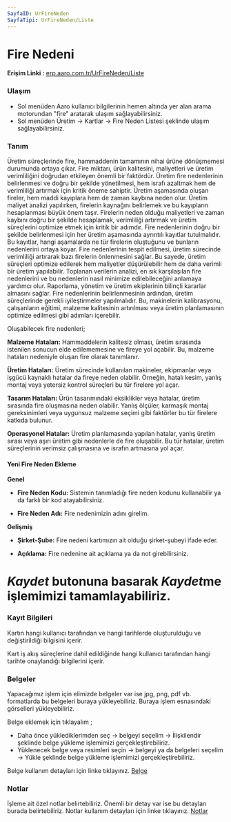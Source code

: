 ```yaml
---
SayfaID: UrFireNeden
SayfaTipi: UrFireNeden/Liste
---
```


# Fire Nedeni 

**Erişim Linki :** [erp.aaro.com.tr/UrFireNeden/Liste](erp.aaro.com.tr/UrFireNeden/Liste)

### Ulaşım 

- Sol menüden Aaro kullanıcı bilgilerinin hemen altında yer alan arama motorundan "fire" aratarak ulaşım sağlayabilirsiniz.
- Sol menüden Üretim -> Kartlar -> Fire Neden Listesi şeklinde ulaşım sağlayabilirsiniz.

### Tanım

Üretim süreçlerinde fire, hammaddenin tamamının nihai ürüne dönüşmemesi durumunda ortaya çıkar. 
Fire miktarı, ürün kalitesini, maliyetleri ve üretim verimliliğini doğrudan etkileyen önemli bir faktördür. 
Üretim fire nedenlerinin belirlenmesi ve doğru bir şekilde yönetilmesi, hem israfı azaltmak hem de verimliliği artırmak için kritik öneme sahiptir.
Üretim aşamasında oluşan fireler, hem maddi kayıplara hem de zaman kaybına neden olur. 
Üretim maliyet analizi yapılırken, firelerin kaynağını belirlemek ve bu kayıpların hesaplanması büyük önem taşır. 
Firelerin neden olduğu maliyetleri ve zaman kaybını doğru bir şekilde hesaplamak, verimliliği artırmak ve üretim süreçlerini optimize etmek için kritik bir adımdır.
Fire nedenlerinin doğru bir şekilde belirlenmesi için her üretim aşamasında ayrıntılı kayıtlar tutulmalıdır. 
Bu kayıtlar, hangi aşamalarda ne tür firelerin oluştuğunu ve bunların nedenlerini ortaya koyar. 
Fire nedenlerinin tespit edilmesi, üretim sürecinde verimliliği artırarak bazı firelerin önlenmesini sağlar. 
Bu sayede, üretim süreçleri optimize edilerek hem maliyetler düşürülebilir hem de daha verimli bir üretim yapılabilir.
Toplanan verilerin analizi, en sık karşılaşılan fire nedenlerini ve bu nedenlerin nasıl minimize edilebileceğini anlamaya yardımcı olur. 
Raporlama, yönetim ve üretim ekiplerinin bilinçli kararlar almasını sağlar.
Fire nedenlerinin belirlenmesinin ardından, üretim süreçlerinde gerekli iyileştirmeler yapılmalıdır. 
Bu, makinelerin kalibrasyonu, çalışanların eğitimi, malzeme kalitesinin artırılması veya üretim planlamasının optimize edilmesi gibi adımları içerebilir.

Oluşabilecek fire nedenleri;

**Malzeme Hataları:** Hammaddelerin kalitesiz olması, üretim sırasında istenilen sonucun elde edilememesine ve fireye yol açabilir. 
Bu, malzeme hataları nedeniyle oluşan fire olarak tanımlanır.

**Üretim Hataları:** Üretim sürecinde kullanılan makineler, ekipmanlar veya işgücü kaynaklı hatalar da fireye neden olabilir. 
Örneğin, hatalı kesim, yanlış montaj veya yetersiz kontrol süreçleri bu tür firelere yol açar.

**Tasarım Hataları:** Ürün tasarımındaki eksiklikler veya hatalar, üretim sırasında fire oluşmasına neden olabilir. 
Yanlış ölçüler, karmaşık montaj gereksinimleri veya uygunsuz malzeme seçimi gibi faktörler bu tür firelere katkıda bulunur.

**Operasyonel Hatalar:** Üretim planlamasında yapılan hatalar, yanlış üretim sırası veya aşırı üretim gibi nedenlerle de fire oluşabilir. 
Bu tür hatalar, üretim süreçlerinin verimsiz çalışmasına ve israfın artmasına yol açar.

#### Yeni Fire Neden Ekleme 

**Genel**

- **Fire Neden Kodu:** Sistemin tanımladığı fire neden kodunu kullanabilir ya da farklı bir kod atayabilirsiniz.

- **Fire Neden Adı:** Fire nedenimizin adını girelim.

**Gelişmiş**

- **Şirket-Şube:** Fire nedeni kartımızın ait olduğu şirket-şubeyi ifade eder.

- **Açıklama:** Fire nedenine ait açıklama ya da not girebilirsiniz.

# *Kaydet* butonuna basarak *Kaydet*me işlemimizi tamamlayabiliriz.

### Kayıt Bilgileri

Kartın hangi kullanıcı tarafından ve hangi tarihlerde oluşturulduğu ve değiştirildiği bilgisini içerir.

Kart iş akış süreçlerine dahil edildiğinde hangi kullanıcı tarafından hangi tarihte onaylandığı bilgilerini içerir. 

### Belgeler

Yapacağımız işlem için elimizde belgeler var ise jpg, png, pdf vb. formatlarda bu belgeleri buraya yükleyebiliriz.
Buraya işlem esnasındaki görselleri yükleyebiliriz.

Belge eklemek için tıklayalım ;

- Daha önce yüklediklerimden seç -> belgeyi seçelim -> İlişkilendir şeklinde belge yükleme işlemimizi gerçekleştirebiliriz.
- Yüklenecek belge veya resimleri seçin -> belgeyi ya da belgeleri seçelim -> Yükle şeklinde belge yükleme işlemimizi gerçekleştirebiliriz.

Belge kullanım detayları için linke tıklayınız. [Belge](../TemelOzellikler/Belgeler.md)

### Notlar 

İşleme ait özel notlar belirtebiliriz. 
Önemli bir detay var ise bu detayları burada belirtebiliriz.
Notlar kullanım detayları için linke tıklayınız. [Notlar](../TemelOzellikler/Notlar.md)

